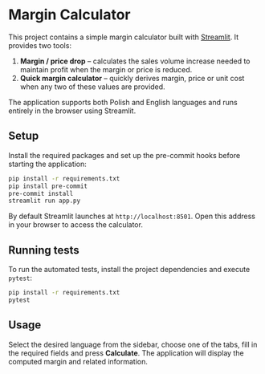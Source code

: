 # Margin Calculator

This project contains a simple margin calculator built with [Streamlit](https://streamlit.io/). It provides two tools:

1. **Margin / price drop** – calculates the sales volume increase needed to maintain profit when the margin or price is reduced.
2. **Quick margin calculator** – quickly derives margin, price or unit cost when any two of these values are provided.

The application supports both Polish and English languages and runs entirely in the browser using Streamlit.

## Setup

Install the required packages and set up the pre-commit hooks before starting the application:

```bash
pip install -r requirements.txt
pip install pre-commit
pre-commit install
streamlit run app.py
```

By default Streamlit launches at `http://localhost:8501`. Open this address in your browser to access the calculator.

## Running tests

To run the automated tests, install the project dependencies and execute `pytest`:

```bash
pip install -r requirements.txt
pytest
```

## Usage

Select the desired language from the sidebar, choose one of the tabs, fill in the required fields and press **Calculate**. The application will display the computed margin and related information.


